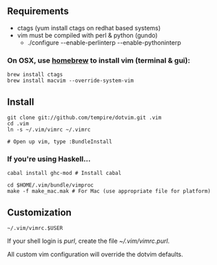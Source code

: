 ## Requirements
- ctags (yum install ctags on redhat based systems)
- vim must be compiled with perl & python (gundo)
  - ./configure --enable-perlinterp --enable-pythoninterp

### On OSX, use <a href="http://mxcl.github.com/homebrew/">homebrew</a> to install vim (terminal & gui):

    brew install ctags
    brew install macvim --override-system-vim

## Install

    git clone git://github.com/tempire/dotvim.git .vim
    cd .vim
    ln -s ~/.vim/vimrc ~/.vimrc
    
    # Open up vim, type :BundleInstall


### If you're using Haskell...

    cabal install ghc-mod # Install cabal

    cd $HOME/.vim/bundle/vimproc
    make -f make_mac.mak # For Mac (use appropriate file for platform)


## Customization

    ~/.vim/vimrc.$USER

If your shell login is *purl*, create the file *~/.vim/vimrc.purl*.

All custom vim configuration will override the dotvim defaults.
